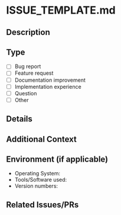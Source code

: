 # ISSUE_TEMPLATE.md

## Description
<!-- Provide a clear and concise description of the issue or feature request -->

## Type
<!-- Please check one of the following options by replacing [ ] with [x] -->
- [ ] Bug report
- [ ] Feature request
- [ ] Documentation improvement
- [ ] Implementation experience
- [ ] Question
- [ ] Other

## Details
<!-- For bugs, please provide steps to reproduce, expected behavior, and actual behavior -->
<!-- For features, please describe the feature, why it's valuable, and implementation ideas -->
<!-- For documentation, please describe what needs to be improved or added -->
<!-- For implementation experiences, please share your approach and results -->

## Additional Context
<!-- Add any other context, screenshots, or examples about the issue here -->

## Environment (if applicable)
<!-- Please provide relevant environment details if this is a bug or implementation issue -->
- Operating System:
- Tools/Software used:
- Version numbers:

## Related Issues/PRs
<!-- Link to any related issues or pull requests -->
